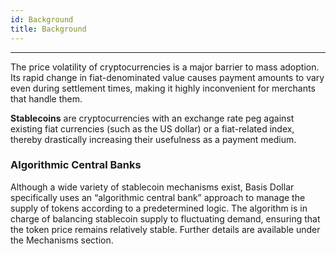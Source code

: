 ```yaml
---
id: Background
title: Background
---
```


---

The price volatility of cryptocurrencies is a major barrier to mass adoption. Its rapid change in fiat-denominated value causes payment amounts to vary even during settlement times, making it highly inconvenient for merchants that handle them.

**Stablecoins** are cryptocurrencies with an exchange rate peg against existing fiat currencies (such as the US dollar) or a fiat-related index, thereby drastically increasing their usefulness as a payment medium.

### Algorithmic Central Banks

Although a wide variety of stablecoin mechanisms exist, Basis Dollar specifically uses an “algorithmic central bank” approach to manage the supply of tokens according to a predetermined logic. The algorithm is in charge of balancing stablecoin supply to fluctuating demand, ensuring that the token price remains relatively stable. Further details are available under the Mechanisms section.  


